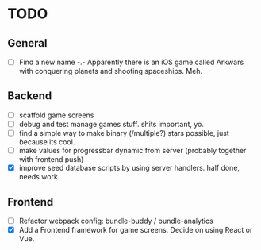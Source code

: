 # TODO

## General

- [ ] Find a new name -.- Apparently there is an iOS game called Arkwars with conquering planets and shooting spaceships. Meh.

## Backend
- [ ] scaffold game screens
- [ ] debug and test manage games stuff. shits important, yo.
- [ ] find a simple way to make binary (/multiple?) stars possible, just because its cool.
- [ ] make values for progressbar dynamic from server (probably together with frontend push)
- [x] improve seed database scripts by using server handlers. half done, needs work.

## Frontend

- [ ] Refactor webpack config: bundle-buddy / bundle-analytics
- [x] Add a Frontend framework for game screens. Decide on using React or Vue.
